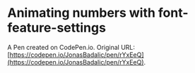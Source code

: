 # Animating numbers with font-feature-settings

A Pen created on CodePen.io. Original URL: [https://codepen.io/JonasBadalic/pen/rYxEeQ](https://codepen.io/JonasBadalic/pen/rYxEeQ).


